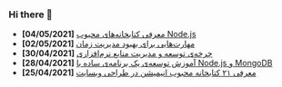 ### Hi there 👋

<!-- posts -->
* **[04/05/2021]** [معرفی کتابخانه‌های محبوب Node.js](https://liara.ir/blog/%d9%85%d8%b9%d8%b1%d9%81%db%8c-%da%a9%d8%aa%d8%a7%d8%a8%d8%ae%d8%a7%d9%86%d9%87%e2%80%8c%d9%87%d8%a7%db%8c-%d9%85%d8%ad%d8%a8%d9%88%d8%a8-node-js/ "معرفی کتابخانه‌های محبوب Node.js")
* **[02/05/2021]** [مهارت‌هایی برای بهبود مدیریت زمان](https://liara.ir/blog/%d9%85%d9%87%d8%a7%d8%b1%d8%aa%e2%80%8c%d9%87%d8%a7%db%8c%db%8c-%d8%a8%d8%b1%d8%a7%db%8c-%d8%a8%d9%87%d8%a8%d9%88%d8%af-%d9%85%d8%af%db%8c%d8%b1%db%8c%d8%aa-%d8%b2%d9%85%d8%a7%d9%86/ "مهارت‌هایی برای بهبود مدیریت زمان")
* **[30/04/2021]** [چرخه‌ی توسعه‌ و مدیریت منابع نرم‌افزاری](https://liara.ir/blog/%da%86%d8%b1%d8%ae%d9%87%e2%80%8c%db%8c-%d8%aa%d9%88%d8%b3%d8%b9%d9%87%e2%80%8c-%d9%88-%d9%85%d8%af%db%8c%d8%b1%db%8c%d8%aa-%d9%85%d9%86%d8%a7%d8%a8%d8%b9-%d9%86%d8%b1%d9%85%e2%80%8c%d8%a7%d9%81%d8%b2/ "چرخه‌ی توسعه‌ و مدیریت منابع نرم‌افزاری")
* **[28/04/2021]** [آموزش توسعه‌ی یک برنامه‌ی ساده با Node.js و MongoDB](https://liara.ir/blog/%d8%a2%d9%85%d9%88%d8%b2%d8%b4-%d8%aa%d9%88%d8%b3%d8%b9%d9%87%e2%80%8c%db%8c-%db%8c%da%a9-%d8%a8%d8%b1%d9%86%d8%a7%d9%85%d9%87%e2%80%8c%db%8c-%d8%b3%d8%a7%d8%af%d9%87-%d8%a8%d8%a7-node-js-%d9%88-mongo/ "آموزش توسعه‌ی یک برنامه‌ی ساده با Node.js و MongoDB")
* **[25/04/2021]** [معرفی ۲۱ کتابخانه محبوب انیمیشن در طراحی وبسایت](https://liara.ir/blog/%d9%85%d8%b9%d8%b1%d9%81%db%8c-%db%b2%db%b1-%da%a9%d8%aa%d8%a7%d8%a8%d8%ae%d8%a7%d9%86%d9%87-%d9%85%d8%ad%d8%a8%d9%88%d8%a8-%d8%a7%d9%86%db%8c%d9%85%db%8c%d8%b4%d9%86-%d8%af%d8%b1-%d8%b7%d8%b1%d8%a7/ "معرفی ۲۱ کتابخانه محبوب انیمیشن در طراحی وبسایت")<!-- /posts -->
